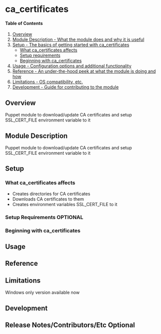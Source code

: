 # ca_certificates

#### Table of Contents

1. [Overview](#overview)
2. [Module Description - What the module does and why it is useful](#module-description)
3. [Setup - The basics of getting started with ca_certificates](#setup)
    * [What ca_certificates affects](#what-ca_certificates-affects)
    * [Setup requirements](#setup-requirements)
    * [Beginning with ca_certificates](#beginning-with-ca_certificates)
4. [Usage - Configuration options and additional functionality](#usage)
5. [Reference - An under-the-hood peek at what the module is doing and how](#reference)
5. [Limitations - OS compatibility, etc.](#limitations)
6. [Development - Guide for contributing to the module](#development)

## Overview

Puppet module to download/update CA certificates and setup SSL_CERT_FILE environment variable to it

## Module Description

Puppet module to download/update CA certificates and setup SSL_CERT_FILE environment variable to it

## Setup

### What ca_certificates affects

* Creates directories for CA certificates
* Downloads CA certificates to them
* Creates environment variables SSL_CERT_FILE to it

### Setup Requirements **OPTIONAL**

### Beginning with ca_certificates

## Usage

## Reference

## Limitations

Windows only version available now

## Development

## Release Notes/Contributors/Etc **Optional**
